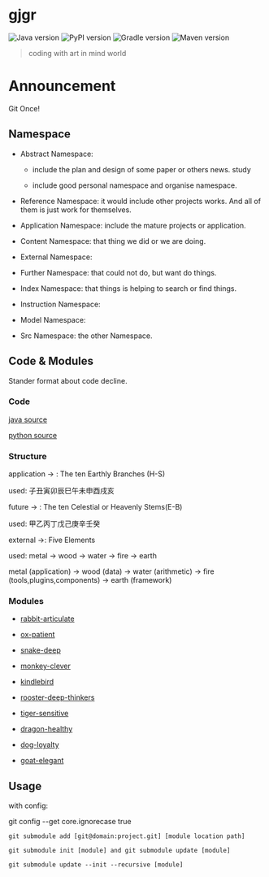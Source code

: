 # gjgr

![Java version](https://img.shields.io/badge/Java-1.8.1+-blue.svg)
![PyPI version](https://img.shields.io/badge/Python-3.6+-orange.svg)
![Gradle version](https://img.shields.io/badge/Gradle-0.0.1+-green.svg)
![Maven version](https://img.shields.io/badge/Maven-3.5.0+-green.svg)

> coding with art in mind world

# Announcement

Git Once!

## Namespace

 * Abstract Namespace:

      * include the plan and design of some paper or others news. study

      * include good personal namespace and organise namespace.

 * Reference Namespace: it would include other projects works. And all of them is just work for themselves.

 * Application Namespace: include the mature projects or application.

 * Content Namespace: that thing we did or we are doing.

 * External Namespace:

 * Further Namespace: that could not do, but want do things.

 * Index Namespace: that things is helping to search or find things.

 * Instruction Namespace:

 * Model Namespace:

 * Src Namespace: the other Namespace.

## Code & Modules

Stander format about code decline.

### Code

[java source](src/main/java)

[python source](src/main/python)

### Structure

application -> : The ten Earthly Branches (H-S)

used: 子丑寅卯辰巳午未申酉戌亥

future -> : The ten Celestial or Heavenly Stems(E-B)

used: 甲乙丙丁戊己庚辛壬癸

external ->: Five Elements

used: metal -> wood -> water -> fire -> earth

metal (application) -> wood (data) -> water (arithmetic) -> fire (tools,plugins,components) -> earth (framework)


### Modules

- [rabbit-articulate](https://github.com/gwdgithubnom/rabbit-articulate)

- [ox-patient](https://github.com/gwdgithubnom/ox-patient)

- [snake-deep](https://github.com/gwdgithubnom/snake-deep)

- [monkey-clever](https://github.com/gwdgithubnom/monkey-clever)

- [kindlebird](https://github.com/gwdgithubnom/kindlebird)

- [rooster-deep-thinkers](https://github.com/gwdgithubnom/rooster-deep-thinkers)

- [tiger-sensitive](https://github.com/gwdgithubnom/tiger-sensitive)

- [dragon-healthy](https://github.com/gwdgithubnom/dragon-healthy)

- [dog-loyalty](https://github.com/gwdgithubnom/dog-loyalty)

- [goat-elegant](https://github.com/gwdgithubnom/goat-elegant)


## Usage

with config:

git config --get core.ignorecase true
````
git submodule add [git@domain:project.git] [module location path]

git submodule init [module] and git submodule update [module]

git submodule update --init --recursive [module]
````

